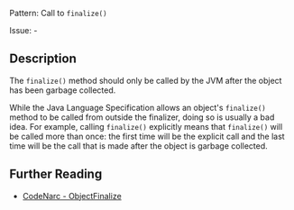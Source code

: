 Pattern: Call to `finalize()`

Issue: -

## Description

The `finalize()` method should only be called by the JVM after the object has been garbage collected.

While the Java Language Specification allows an object's `finalize()` method to be called from outside the finalizer, doing so is usually a bad idea. For example, calling `finalize()` explicitly means that `finalize()` will be called more than once: the first time will be the explicit call and the last time will be the call that is made after the object is garbage collected.

## Further Reading

* [CodeNarc - ObjectFinalize](http://codenarc.sourceforge.net/codenarc-rules-security.html#ObjectFinalize)